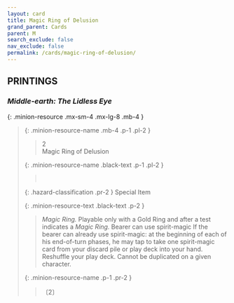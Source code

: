 ```yaml
---
layout: card
title: Magic Ring of Delusion
grand_parent: Cards
parent: M
search_exclude: false
nav_exclude: false
permalink: /cards/magic-ring-of-delusion/
---
```


## PRINTINGS


### _Middle-earth: The Lidless Eye_

{: .minion-resource .mx-sm-4 .mx-lg-8 .mb-4 }
> {: .minion-resource-name .mb-4 .p-1 .pl-2 }
> > <div class="hazard-mp">2</div>
> > <div class="card-name">Magic Ring of Delusion</div>
>
> {: .minion-resource-name .black-text .p-1 .pl-2 }
> > &nbsp;
>
> {: .hazard-classification .pr-2 }
> Special Item
>
> {: .minion-resource-text .black-text .p-2 }
> > _Magic Ring._ Playable only with a Gold Ring and after a test indicates a _Magic Ring._ Bearer can use spirit-magic If the bearer can already use spirit-magic: at the beginning of each of his end-of-turn phases, he may tap to take one spirit-magic card from your discard pile or play deck into your hand. Reshuffle your play deck. Cannot be duplicated on a given character. 
> 
> {: .minion-resource-name .p-1 .pr-2 }
> > <div class="card-shield"></div>
> > <div class="card-corruption-white">〔2〕</div>

